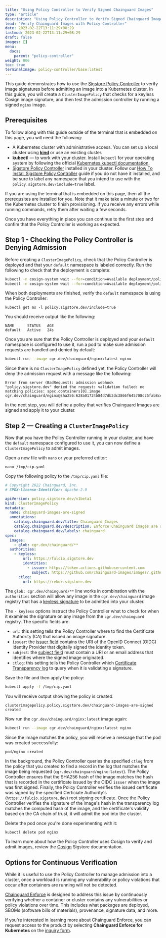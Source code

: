 ```yaml
---
title: "Using Policy Controller to Verify Signed Chainguard Images"
type: "article"
description: "Using Policy Controller to Verify Signed Chainguard Images"
lead: "Verify Chainguard Images with Policy Controller"
date: 2023-02-22T13:11:29+08:29
lastmod: 2023-02-22T13:11:29+08:29
draft: false
images: []
menu:
  docs:
    parent: "policy-controller"
weight: 006
toc: true
terminalImage: policy-controller/base:latest
---
```


This guide demonstrates how to use the [Sigstore Policy Controller](https://docs.sigstore.dev/policy-controller/overview/) to verify image signatures before admitting an image into a Kubernetes cluster. In this guide, you will create a `ClusterImagePolicy` that checks for a keyless Cosign image signature, and then test the admission controller by running a signed `nginx` image.

## Prerequisites

To follow along with this guide outside of the terminal that is embedded on this page, you will need the following:

* A Kubernetes cluster with administrative access. You can set up a local cluster using [**kind**](https://kind.sigs.k8s.io/docs/user/quick-start/#installation) or use an existing cluster.
* **kubectl** — to work with your cluster. Install `kubectl` for your operating system by following the official [Kubernetes kubectl documentation](https://kubernetes.io/docs/tasks/tools/#kubectl).
* [Sigstore Policy Controller](https://docs.sigstore.dev/policy-controller/overview/) installed in your cluster. Follow our [How To Install Sigstore Policy Controller](https://edu.chainguard.dev/open-source/sigstore/policy-controller/how-to-install-policy-controller/) guide if you do not have it installed, and be sure to label any namespace that you intend to use with the `policy.sigstore.dev/include=true` label.

If you are using the terminal that is embedded on this page, then all the prerequsites are installed for you. Note that it make take a minute or two for the Kubernetes cluster to finish provisioning. If you receive any errors while running commands, retry them after waiting a few seconds.

Once you have everything in place you can continue to the first step and confim that the Policy Controller is working as expected.

## Step 1 - Checking the Policy Controller is Denying Admission

Before creating a `ClusterImagePolicy`, check that the Policy Controller is deployed and that your `default` namespace is labeled correctly. Run the following to check that the deployment is complete:

```bash
kubectl -n cosign-system wait --for=condition=Available deployment/policy-controller-webhook && \
kubectl -n cosign-system wait --for=condition=Available deployment/policy-controller-policy-webhook
```

When both deployments are finished, verify the `default` namespace is using the Policy Controller:

```
kubectl get ns -l policy.sigstore.dev/include=true
```

You should receive output like the following:

```
NAME      STATUS   AGE
default   Active   24s
```

Once you are sure that the Policy Controller is deployed and your `default` namespace is configured to use it, run a pod to make sure admission requests are handled and denied by default:

```bash
kubectl run --image cgr.dev/chainguard/nginx:latest nginx
```

Since there is no `ClusterImagePolicy` defined yet, the Policy Controller will deny the admission request with a message like the following:

```
Error from server (BadRequest): admission webhook "policy.sigstore.dev" denied the request: validation failed: no matching policies: spec.containers[0].image
cgr.dev/chainguard/nginx@sha256:628a01724b84d7db2dc3866f645708c25fab8cce30b98d3e5b76696291d65c4a
```

In the next step, you will define a policy that verifies Chainguard Images are signed and apply it to your cluster.

## Step 2 — Creating a `ClusterImagePolicy`

Now that you have the Policy Controller running in your cluster, and have the `default` namespace configured to use it, you can now define a `ClusterImagePolicy` to admit images.

Open a new file with `nano` or your preferred editor:

```shell
nano /tmp/cip.yaml
```

Copy the following policy to the `/tmp/cip.yaml` file:

```yaml
# Copyright 2022 Chainguard, Inc.
# SPDX-License-Identifier: Apache-2.0

apiVersion: policy.sigstore.dev/v1beta1
kind: ClusterImagePolicy
metadata:
  name: chainguard-images-are-signed
  annotations:
    catalog.chainguard.dev/title: Chainguard Images
    catalog.chainguard.dev/description: Enforce Chainguard images are signed
    catalog.chainguard.dev/labels: chainguard
spec:
  images:
    - glob: cgr.dev/chainguard/**
  authorities:
    - keyless:
        url: https://fulcio.sigstore.dev
        identities:
          - issuer: https://token.actions.githubusercontent.com
            subject: https://github.com/chainguard-images/images/.github/workflows/release.yaml@refs/heads/main
      ctlog:
        url: https://rekor.sigstore.dev
```

The `glob: cgr.dev/chainguard/**` line works in combination with the `authorities` section will allow any image in the `cgr.dev/chainguard` image registry that has a [keyless signature](https://docs.sigstore.dev/cosign/keyless/) to be admitted into your cluster.

The `- keyless` options instruct the Policy Controller what to check for when it examines the signature on any image from the `cgr.dev/chainguard` registry. The specific fields are:

* `url`: this setting tells the Policy Controller where to find the Certificate Authority (CA) that issued an image signature.
* `issuer`: the [issuer field](https://github.com/sigstore/fulcio/blob/main/docs/oid-info.md#1361415726411--issuer) contains the URI of the OpenID Connect (OIDC) Identity Provider that digitally signed the identity token.
* `subject`: the [subject field](https://github.com/sigstore/fulcio/blob/main/docs/certificate-specification.md#issued-certificate) must contain a URI or an email address that identifies where the signed image originated.
* `ctlog`: this setting tells the Policy Controller which [Certificate Transparency log](/open-source/sigstore/rekor/an-introduction-to-rekor/#transparency-log) to query when it is validating a signature.

Save the file and then apply the policy:

```bash
kubectl apply -f /tmp/cip.yaml
```

You will receive output showing the policy is created:

```
clusterimagepolicy.policy.sigstore.dev/chainguard-images-are-signed created
```

Now run the `cgr.dev/chainguard/nginx:latest` image again:

```bash
kubectl run --image cgr.dev/chainguard/nginx:latest nginx
```

Since the image matches the policy, you will receive a message that the pod was created successfully:

```
pod/nginx created
```

In the background, the Policy Controller queries the specified `ctlog` from the policy that you created to find a record in the log that matches the image being requested (`cgr.dev/chainguard/nginx:latest`). The Policy Controller ensures that the SHA256 hash of the image matches the hash that is recorded in the certificate issued by the OIDC `issuer` when the image was first signed. Finally, the Policy Controller verifies the issued certificate was signed by the specified Certiciate Authority's (`https://fulcio.sigstore.dev`) root signing certificate. Once the Policy Controller verifies the signature of the image's hash in the transparency log matches the computed hash of the image, and the certificate's validity based on the CA chain of trust, it will admit the pod into the cluster.

Delete the pod once you're done experimenting with it:

```
kubectl delete pod nginx
```

To learn more about how the Policy Controller uses Cosign to verify and admit images, review the [Cosign](https://docs.sigstore.dev/cosign/overview/) Sigstore documentation.

## Options for Continuous Verification

While it is useful to use the Policy Controller to manage admission into a cluster, once a workload is running any vulnerability or policy violations that occur after containers are running will not be detected.

[Chainguard Enforce](/chainguard/chainguard-enforce/chainguard-enforce-kubernetes/understanding-continuous-verification/) is designed to address this issue by continuously verifying whether a container or cluster contains any vulnerabilities or policy violations over time. This includes what packages are deployed, SBOMs (software bills of materials), provenance, signature data, and more.

If you're interested in learning more about Chainguard Enforce, you can request access to the product by selecting **Chainguard Enforce for Kubernetes** on the [inquiry form](https://www.chainguard.dev/get-demo?utm_source=docs).